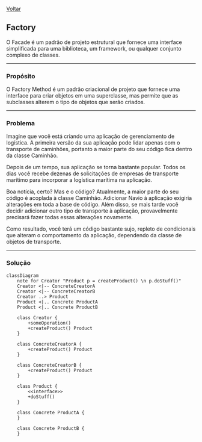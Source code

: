[Voltar](../README.md)
## Factory
O Facade é um padrão de projeto estrutural que fornece uma interface simplificada para uma biblioteca, um framework, ou qualquer conjunto complexo de classes.

---
### Propósito
O Factory Method é um padrão criacional de projeto que fornece uma interface para criar objetos em uma superclasse, mas permite que as subclasses alterem o tipo de objetos que serão criados.

---
### Problema
Imagine que você está criando uma aplicação de gerenciamento de logística. A primeira versão da sua aplicação pode lidar apenas com o transporte de caminhões, portanto a maior parte do seu código fica dentro da classe Caminhão.

Depois de um tempo, sua aplicação se torna bastante popular. Todos os dias você recebe dezenas de solicitações de empresas de transporte marítimo para incorporar a logística marítima na aplicação.

Boa notícia, certo? Mas e o código? Atualmente, a maior parte do seu código é acoplada à classe Caminhão. Adicionar Navio à aplicação exigiria alterações em toda a base de código. Além disso, se mais tarde você decidir adicionar outro tipo de transporte à aplicação, provavelmente precisará fazer todas essas alterações novamente.

Como resultado, você terá um código bastante sujo, repleto de condicionais que alteram o comportamento da aplicação, dependendo da classe de objetos de transporte.

---
### Solução
```mermaid
classDiagram
    note for Creator "Product p = createProduct() \n p.doStuff()"
    Creator <|-- ConcreteCreatorA
    Creator <|-- ConcreteCreatorB
    Creator ..> Product
    Product <|.. Concrete ProductA
    Product <|.. Concrete ProductB
    
    class Creator {
        +someOperation()
        +createProduct() Product
    }

    class ConcreteCreatorA {
        +createProduct() Product
    }

    class ConcreteCreatorB {
        +createProduct() Product
    }

    class Product {
        <<interface>>
        +doStuff()
    }

    class Concrete ProductA {
    }

    class Concrete ProductB {
    }
```